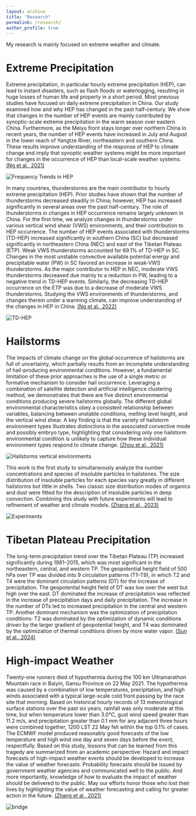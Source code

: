 ```yaml
---
layout: archive
title: "Research"
permalink: /research/
author_profile: true
---
```


My research is mainly focused on extreme weather and climate.

# Extreme Precipitation
Extreme precipitation, in particular hourly extreme precipitation (HEP), can lead to instant disasters, such as flash floods or waterlogging, resulting in huge losses of human life and property in a short period. Most previous studies have focused on daily extreme precipitation in China. Our study examined how and why HEP has changed in the past half-century. We show that changes in the number of HEP events are mainly contributed by synoptic-scale extreme precipitation in the warm season over eastern China. Furthermore, as the Meiyu front stays longer over northern China in recent years, the number of HEP events have increased in July and August in the lower reach of Yangtze River, northeastern and southern China. These results improve understanding of the response of HEP to climate change and imply that synoptic weather systems might be more important for changes in the occurrence of HEP than local-scale weather systems. [(Ng et al., 2021)](https://agupubs.onlinelibrary.wiley.com/doi/full/10.1029/2020GL090620)

![Frequency Trends in HEP](../images/2021GRL.jpg)

In many countries, thunderstorms are the main contributor to hourly extreme precipitation (HEP). Prior studies have shown that the number of thunderstorms decreased steadily in China; however, HEP has increased significantly in several areas over the past half-century. The role of thunderstorms in changes in HEP occurrence remains largely unknown in China. For the first time, we analyze changes in thunderstorms under various vertical wind shear (VWS) environments, and their contribution to HEP occurrence. The number of HEP events associated with thunderstorms (TD-HEP) increased significantly in southern China (SC) but decreased significantly in northeastern China (NEC) and east of the Tibetan Plateau (ETP). Weak VWS thunderstorms accounted for 69.1% of TD-HEP in SC. Changes in the most unstable convective available potential energy and precipitable water (PW) in SC favored an increase in weak-VWS thunderstorms. As the major contributor to HEP in NEC, moderate VWS thunderstorms decreased due mainly to a reduction in PW, leading to a negative trend in TD-HEP events. Similarly, the decreasing TD-HEP occurrence on the ETP was due to a decrease of moderate VWS thunderstorms. Studying the VWS environments of thunderstorms, and changes therein under a warming climate, can improve understanding of the changes in HEP in China. [(Ng et al., 2022)](https://journals.ametsoc.org/view/journals/clim/35/14/JCLI-D-21-0701.1.xml)

![TD-HEP](../images/2022JC.png)

# Hailstorms
The impacts of climate change on the global occurrence of hailstorms are full of uncertainty, which partially results from an incomplete understanding of hail-producing environmental conditions. However, a fundamental limitation of these prior approaches is the use of a single metric or formative mechanism to consider hail occurrence. Leveraging a combination of satellite detection and artificial intelligence clustering method, we demonstrates that there are five distinct environmental conditions producing severe hailstorms globally. The different global environmental characteristics obey a consistent relationship between variables, balancing between unstable conditions, melting level height, and the vertical wind shear. A key finding is that the variety of hailstorm environment types illustrates distinctions in the associated convective mode and possibly embryo type, highlighting that considering only one hailstorm environmental condition is unlikely to capture how these individual environment types respond to climate change.
[(Zhou et al., 2021)](https://agupubs.onlinelibrary.wiley.com/doi/full/10.1029/2021GL095485)

![Hailstorms vertical environments](../images/2022GRL.jpg)

This work is the first study to simultaneously analyze the number concentrations and species of insoluble particles in hailstones. The size distribution of insoluble particles for each species vary greatly in different hailstorms but little in shells. Two classic size distribution modes of organics and dust were fitted for the description of insoluble particles in deep convection. Combining this study with future experiments will lead to refinement of weather and climate models.
[(Zhang et al., 2023)](https://acp.copernicus.org/articles/23/13957/2023/#&gid=1&pid=1)

![Experiments](../images/2023ACP.png)

# Tibetan Plateau Precipitation
The long-term precipitation trend over the Tibetan Plateau (TP) increased significantly during 1981–2015, which was most significant in the northeastern, central, and western TP. The geopotential height field of 500 hPa over TP was divided into 9 circulation patterns (T1–T9), in which T2 and T4 were the dominant circulation patterns (DT) for the increase of precipitation. The geopotential height field of DT was low over the west but high over the east. DT dominated the increase of precipitation was reflected in the increase of precipitation days and daily precipitation. The increase in the number of DTs led to increased precipitation in the central and western TP. Another dominant mechanism was the optimization of precipitation conditions: T2 was dominated by the optimization of dynamic conditions driven by the larger gradient of geopotential height, and T4 was dominated by the optimization of thermal conditions driven by more water vapor. [(Sun et al., 2024)](https://xbna.pku.edu.cn/CN/10.13209/j.0479-8023.2023.082)

# High-impact Weather
Twenty-one runners died of hypothermia during the 100 km Ultramarathon Mountain race in Baiyin, Gansu Province on 22 May 2021. The hypothermia was caused by a combination of low temperatures, precipitation, and high winds associated with a typical large-scale cold front passing by the race site that morning. Based on historical hourly records of 13 meteorological surface stations over the past six years, rainfall was only moderate at this time, but when temperature lower than 3.0°C, gust wind speed greater than 11.2 m/s, and precipitation greater than 0.1 mm for any adjacent three hours were combined together, 1200 LST 22 May fell within the top 0.1% of cases. The ECMWF model produced reasonably good forecasts of the low temperature and high wind one day and seven days before the event, respectfully. Based on this study, lessons that can be learned from this tragedy are summarized from an academic perspective: Hazard and impact forecasts of high-impact weather events should be developed to increase the value of weather forecasts. Probability forecasts should be issued by government weather agencies and communicated well to the public. And more importantly, knowledge of how to evaluate the impact of weather should be delivered to the public. May our efforts honor those who lost their lives by highlighting the value of weather forecasting and calling for greater action in the future. [(Zhang et al., 2021)](https://link.springer.com/article/10.1007/s00376-021-1246-0)

![bridge](../images/bridge.gif)
